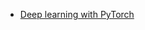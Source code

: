 * <a href = "https://pytorch.org/assets/deep-learning/Deep-Learning-with-PyTorch.pdf"> Deep learning with PyTorch </a>
